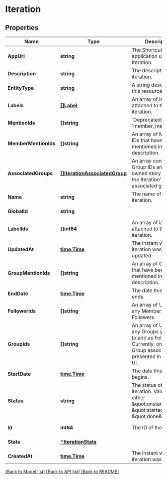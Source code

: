 # Iteration

## Properties
Name | Type | Description | Notes
------------ | ------------- | ------------- | -------------
**AppUrl** | **string** | The Shortcut application url for the Iteration. | [default to null]
**Description** | **string** | The description of the iteration. | [default to null]
**EntityType** | **string** | A string description of this resource | [default to null]
**Labels** | [**[]Label**](Label.md) | An array of labels attached to the iteration. | [default to null]
**MentionIds** | **[]string** | &#x60;Deprecated:&#x60; use &#x60;member_mention_ids&#x60;. | [default to null]
**MemberMentionIds** | **[]string** | An array of Member IDs that have been mentioned in the Story description. | [default to null]
**AssociatedGroups** | [**[]IterationAssociatedGroup**](IterationAssociatedGroup.md) | An array containing Group IDs and Group-owned story counts for the Iteration&#x27;s associated groups. | [default to null]
**Name** | **string** | The name of the iteration. | [default to null]
**GlobalId** | **string** |  | [default to null]
**LabelIds** | **[]int64** | An array of label ids attached to the iteration. | [default to null]
**UpdatedAt** | [**time.Time**](time.Time.md) | The instant when this iteration was last updated. | [default to null]
**GroupMentionIds** | **[]string** | An array of Group IDs that have been mentioned in the Story description. | [default to null]
**EndDate** | [**time.Time**](time.Time.md) | The date this iteration ends. | [default to null]
**FollowerIds** | **[]string** | An array of UUIDs for any Members listed as Followers. | [default to null]
**GroupIds** | **[]string** | An array of UUIDs for any Groups you want to add as Followers. Currently, only one Group association is presented in our web UI. | [default to null]
**StartDate** | [**time.Time**](time.Time.md) | The date this iteration begins. | [default to null]
**Status** | **string** | The status of the iteration. Values are either \&quot;unstarted\&quot;, \&quot;started\&quot;, or \&quot;done\&quot;. | [default to null]
**Id** | **int64** | The ID of the iteration. | [default to null]
**Stats** | [***IterationStats**](IterationStats.md) |  | [default to null]
**CreatedAt** | [**time.Time**](time.Time.md) | The instant when this iteration was created. | [default to null]

[[Back to Model list]](../README.md#documentation-for-models) [[Back to API list]](../README.md#documentation-for-api-endpoints) [[Back to README]](../README.md)


